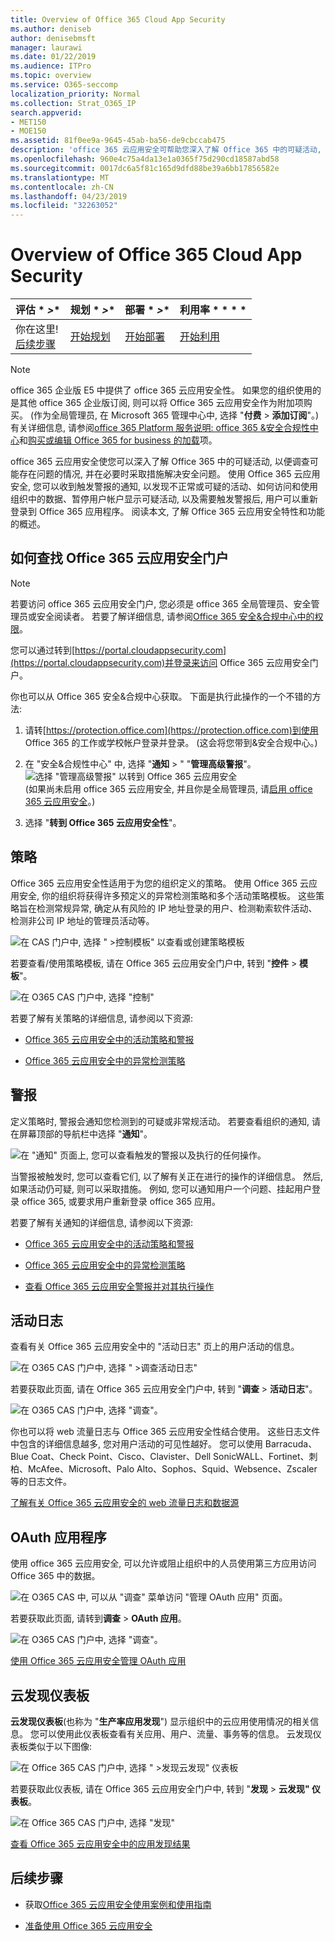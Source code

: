 ```yaml
---
title: Overview of Office 365 Cloud App Security
ms.author: deniseb
author: denisebmsft
manager: laurawi
ms.date: 01/22/2019
ms.audience: ITPro
ms.topic: overview
ms.service: O365-seccomp
localization_priority: Normal
ms.collection: Strat_O365_IP
search.appverid:
- MET150
- MOE150
ms.assetid: 81f0ee9a-9645-45ab-ba56-de9cbccab475
description: 'office 365 云应用安全可帮助您深入了解 Office 365 中的可疑活动, 以便您可以调查可能存在问题的情况, 并在必要时采取措施解决安全问题。 '
ms.openlocfilehash: 960e4c75a4da13e1a0365f75d290cd18587abd58
ms.sourcegitcommit: 0017dc6a5f81c165d9dfd88be39a6bb17856582e
ms.translationtype: MT
ms.contentlocale: zh-CN
ms.lasthandoff: 04/23/2019
ms.locfileid: "32263052"
---
```

# <a name="overview-of-office-365-cloud-app-security"></a>Overview of Office 365 Cloud App Security
  
|评估 * *\>**|规划 * *\>**|部署 * *\>**|利用率 * * * *|
|:-----|:-----|:-----|:-----|
|你在这里!  <br/> [后续步骤](get-ready-for-office-365-cas.md) <br/> |[开始规划](get-ready-for-office-365-cas.md) <br/> |[开始部署](turn-on-office-365-cas.md) <br/> |[开始利用](utilization-activities-for-ocas.md) <br/> |
   
> [!NOTE]
> office 365 企业版 E5 中提供了 office 365 云应用安全性。 如果您的组织使用的是其他 office 365 企业版订阅, 则可以将 Office 365 云应用安全作为附加项购买。 (作为全局管理员, 在 Microsoft 365 管理中心中, 选择 "**付费** \> **添加订阅**"。)有关详细信息, 请参阅[office 365 Platform 服务说明: office 365 &amp;安全合规性中心](https://docs.microsoft.com/office365/servicedescriptions/office-365-platform-service-description/office-365-securitycompliance-center)和[购买或编辑 Office 365 for business 的加载](https://docs.microsoft.com/office365/admin/subscriptions-and-billing/buy-or-edit-an-add-on)项。 
  
office 365 云应用安全使您可以深入了解 Office 365 中的可疑活动, 以便调查可能存在问题的情况, 并在必要时采取措施解决安全问题。 使用 Office 365 云应用安全, 您可以收到触发警报的通知, 以发现不正常或可疑的活动、如何访问和使用组织中的数据、暂停用户帐户显示可疑活动, 以及需要触发警报后, 用户可以重新登录到 Office 365 应用程序。 阅读本文, 了解 Office 365 云应用安全特性和功能的概述。
  
    
## <a name="how-to-find-the-office-365-cloud-app-security-portal"></a>如何查找 Office 365 云应用安全门户

> [!NOTE]
> 若要访问 office 365 云应用安全门户, 您必须是 office 365 全局管理员、安全管理员或安全阅读者。 若要了解详细信息, 请参阅[Office 365 安全&amp;合规中心中的权限](permissions-in-the-security-and-compliance-center.md)。 
  
您可以通过转到[https://portal.cloudappsecurity.com](https://portal.cloudappsecurity.com)并登录来访问 Office 365 云应用安全门户。 

你也可以从 Office 365 安全&amp;合规中心获取。 下面是执行此操作的一个不错的方法:
  
1. 请转[https://protection.office.com](https://protection.office.com)到使用 Office 365 的工作或学校帐户登录并登录。 (这会将您带到&amp;安全合规中心。)
    
2. 在 "安全&amp;合规性中心" 中, 选择 "**通知** \> " "**管理高级警报**"。 <br/>![选择 "管理高级警报" 以转到 Office 365 云应用安全](media/958632d4-03e3-4ade-8e22-d5509db6fca7.png)<br/>(如果尚未启用 office 365 云应用安全, 并且你是全局管理员, 请[启用 office 365 云应用安全](turn-on-office-365-cas.md)。)
    
3. 选择 "**转到 Office 365 云应用安全性**"。 
    
## <a name="policies"></a>策略

Office 365 云应用安全性适用于为您的组织定义的策略。 使用 Office 365 云应用安全, 你的组织将获得许多预定义的异常检测策略和多个活动策略模板。 这些策略旨在检测常规异常, 确定从有风险的 IP 地址登录的用户、检测勒索软件活动、检测非公司 IP 地址的管理员活动等。
  
![在 CAS 门户中, 选择 " \>控制模板" 以查看或创建策略模板](media/88f615b4-aa8a-480c-b239-323dfcd628e1.png)
  
若要查看/使用策略模板, 请在 Office 365 云应用安全门户中, 转到 "**控件** \> **模板**"。 
  
![在 O365 CAS 门户中, 选择 "控制"](media/287c2ea9-5172-4697-8e0e-b9ab654105bc.png)
  
若要了解有关策略的详细信息, 请参阅以下资源:
  
- [Office 365 云应用安全中的活动策略和警报](activity-policies-and-alerts.md)
    
- [Office 365 云应用安全中的异常检测策略](anomaly-detection-policies-in-ocas.md)
    
## <a name="alerts"></a>警报

定义策略时, 警报会通知您检测到的可疑或非常规活动。 若要查看组织的通知, 请在屏幕顶部的导航栏中选择 "**通知**"。 
  
![在 "通知" 页面上, 您可以查看触发的警报以及执行的任何操作。](media/3b53d4c9-4b13-435d-8547-8c0f9ae6b914.png)
  
当警报被触发时, 您可以查看它们, 以了解有关正在进行的操作的详细信息。 然后, 如果活动仍可疑, 则可以采取措施。 例如, 您可以通知用户一个问题、挂起用户登录 office 365, 或要求用户重新登录 office 365 应用。
  
若要了解有关通知的详细信息, 请参阅以下资源:
  
- [Office 365 云应用安全中的活动策略和警报](activity-policies-and-alerts.md)
    
- [Office 365 云应用安全中的异常检测策略](anomaly-detection-policies-in-ocas.md)
    
- [查看 Office 365 云应用安全警报并对其执行操作](review-office-365-cas-alerts.md)
    
## <a name="activity-logs"></a>活动日志

查看有关 Office 365 云应用安全中的 "活动日志" 页上的用户活动的信息。
  
![在 O365 CAS 门户中, 选择 " \>调查活动日志"](media/ec19e77d-4e11-49fc-ab7c-0e8b0c29c93c.png)
  
若要获取此页面, 请在 Office 365 云应用安全门户中, 转到 "**调查** \> **活动日志**"。 
  
![在 O365 CAS 门户中, 选择 "调查"。](media/8c7b87c9-71a6-4952-adb2-185e941ffe9a.png)
  
你也可以将 web 流量日志与 Office 365 云应用安全性结合使用。 这些日志文件中包含的详细信息越多, 您对用户活动的可见性越好。 您可以使用 Barracuda、Blue Coat、Check Point、Cisco、Clavister、Dell SonicWALL、Fortinet、刺柏、McAfee、Microsoft、Palo Alto、Sophos、Squid、Websence、Zscaler 等的日志文件。
  
[了解有关 Office 365 云应用安全的 web 流量日志和数据源](web-traffic-logs-and-data-sources-for-ocas.md)
  
## <a name="oauth-apps"></a>OAuth 应用程序

使用 office 365 云应用安全, 可以允许或阻止组织中的人员使用第三方应用访问 Office 365 中的数据。
  
![在 O365 CAS 中, 可以从 "调查" 菜单访问 "管理 OAuth 应用" 页面。](media/78272cda-986f-4b3b-bbbe-8c236c74f5d3.png)
  
若要获取此页面, 请转到**调查** \> **OAuth 应用**。 
  
![在 O365 CAS 门户中, 选择 "调查"。](media/8c7b87c9-71a6-4952-adb2-185e941ffe9a.png)
  
[使用 Office 365 云应用安全管理 OAuth 应用](manage-app-permissions-in-ocas.md)
  
## <a name="cloud-discovery-dashboard"></a>云发现仪表板

**云发现仪表板**(也称为 "**生产率应用发现**") 显示组织中的云应用使用情况的相关信息。 您可以使用此仪表板查看有关应用、用户、流量、事务等的信息。 云发现仪表板类似于以下图像: 
  
![在 Office 365 CAS 门户中, 选择 " \>发现云发现" 仪表板](media/61269290-fd82-4d4b-8045-aea1ebc82287.png)
  
若要获取此仪表板, 请在 Office 365 云应用安全门户中, 转到 "**发现** \> **云发现" 仪表板**。 
  
![在 Office 365 CAS 门户中, 选择 "发现"](media/73b5299f-94b5-49dd-a00f-154d188eb2c5.png)
  
[查看 Office 365 云应用安全中的应用发现结果](review-app-discovery-findings-in-ocas.md)
  
## <a name="next-steps"></a>后续步骤

- 获取[Office 365 云应用安全使用案例和使用指南](https://aka.ms/O365CASGuide)
    
- [准备使用 Office 365 云应用安全](get-ready-for-office-365-cas.md)
    

